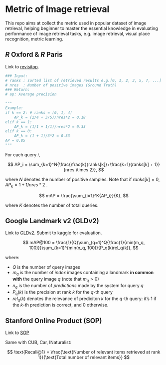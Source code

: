 # Metric of Image retrieval
This repo aims at collect the metric used in popular dataset of image retrieval, helping beginner to master the essential knowledge in evaluating performance of image retrieval tasks, e.g. image retrieval, visual place recognition, metric learning.

## $R$ Oxford & $R$ Paris
Link to [revisitop](https://github.com/filipradenovic/revisitop).
```python
### Input:
# ranks : sorted list of retrieved results e.g.[0, 1, 2, 3, 5, 7, ...]
# nres  : Number of positive images (Ground Truth)
### Return:
# ap: Average precision

"""
Example:
if k == 2: # ranks = [0, 1, 4]
    AP_k = (2/4 + 3/5)/nres*2 = 0.18
elif k == 1:
    AP_k = (1/1 + 1/1)/nres*2 = 0.33
elif k == 0:
    AP_k = (1 + 1)/3*2 = 0.33
AP = 0.85
"""
```

For each query $i$, 

$$
AP_i = \sum_{k=1}^N{\frac{\frac{k}{ranks[k]}+\frac{k+1}{ranks[k] + 1}}{nres \times 2}},
$$

where $N$ denotes the number of positive samples. Note that if $ranks[k] = 0$, $AP_k = 1+1/nres * 2$ .

$$
mAP = \frac{\sum_{i=1}^K{AP_i}}{K},
$$

where $K$ denotes the number of total queries.

## Google Landmark v2 (GLDv2)
Link to [GLDv2](https://www.kaggle.com/competitions/landmark-retrieval-2020). Submit to kaggle for evaluation.

$$
mAP@100 = \frac{1}{Q}\sum_{q=1}^Q{\frac{1}{min(m_q, 100)}}\sum_{k=1}^{min(n_q, 100)}{P_q(k)rel_q(k)},
$$

where:

- $Q$ is the number of query images
- $m_q$ is the number of *index* images containing a landmark **in common with** the query image $q$ (note that $m_q > 0$)
- $n_q$ is the number of *predictions* made by the system for query $q$
- $P_q(k)$ is the precision at rank $k$ for the $q$-th query
- $rel_q(k)$ denotes the relevance of prediciton $k$ for the $q$-th query: it’s 1 if the $k$-th prediction is correct, and 0 otherwise.

## Stanford Online Product (SOP)
Link to [SOP]()

Same with CUB, Car, INaturalist:

$$
\text{Recall@1} = \frac{\text{Number of relevant items retrieved at rank 1}}{\text{Total number of relevant items}}
$$
